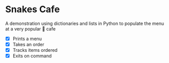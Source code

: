 # Snakes Cafe

A demonstration using dictionaries and lists in Python to populate the menu at a very popular 🐍 cafe

- [x] Prints a menu
- [x] Takes an order
- [x] Tracks items ordered
- [x] Exits on command
